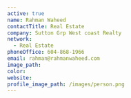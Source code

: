 ```yaml
---
active: true
name: Rahman Waheed
contactTitle: Real Estate
company: Sutton Grp West coast Realty
network:
  - Real Estate
phoneOffice: 604-868-1966
email: rahman@rahmanwaheed.com
image_path:
color:
website:
profile_image_path: /images/person.png
---
```



